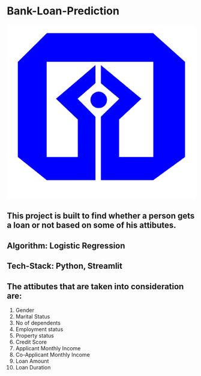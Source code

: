 # Bank-Loan-Prediction
<img src="bank.png">

## This project is built to find whether a person gets a loan or not based on some of his attibutes.

## Algorithm: Logistic Regression
## Tech-Stack: Python, Streamlit
## The attibutes that are taken into consideration are:
1. Gender
2. Marital Status
3. No of dependents
4. Employment status
5. Property status
6. Credit Score
7. Applicant Monthly Income
8. Co-Applicant Monthly Income
9. Loan Amount
10. Loan Duration

